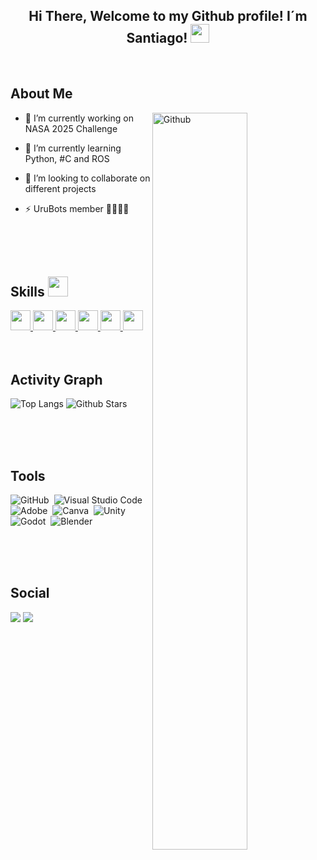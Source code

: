 <div align="center">
<h2> Hi There, Welcome to my Github profile! I´m Santiago! <img src="https://github.com/abdoachhoubi/abdoachhoubi/blob/main/gifs/Hi.gif" width="30"></h2>
</div>

<br>

<h2> About Me </h2>

<img width="55%" align="right" alt="Github" src="https://raw.githubusercontent.com/onimur/.github/master/.resources/git-header.svg" />

- 🔭 I’m currently working on NASA 2025 Challenge
  
- 🌱 I’m currently learning Python, #C and ROS
  
- 👯 I’m looking to collaborate on different projects
  
- ⚡ UruBots member 🤖🇺🇾🧉
</div>

<br>
<br>
<br>

<h2> Skills <img src = "https://media2.giphy.com/media/QssGEmpkyEOhBCb7e1/giphy.gif?cid=ecf05e47a0n3gi1bfqntqmob8g9aid1oyj2wr3ds3mg700bl&rid=giphy.gif" width = 32px> </h2>
<a href= https://github.com/Aditya664?tab=repositories&q=&type=&language=python&sort= > <img width ='32px' src ='https://raw.githubusercontent.com/rahulbanerjee26/githubAboutMeGenerator/main/icons/python.svg'> </a>
<a href= https://github.com/Aditya664?tab=repositories&q=&type=&language=javascript&sort= > <img width ='32px' src ='https://raw.githubusercontent.com/rahulbanerjee26/githubAboutMeGenerator/main/icons/javascript.svg'> </a>
<a href= https://github.com/Aditya664?tab=repositories&q=&type=&language=c&sort= > <img width ='32px' src ='https://raw.githubusercontent.com/rahulbanerjee26/githubAboutMeGenerator/main/icons/c.svg'> </a>
<a href= https://github.com/Aditya664?tab=repositories&q=&type=&language=css&sort= > <img width ='32px' src ='https://raw.githubusercontent.com/rahulbanerjee26/githubAboutMeGenerator/main/icons/css.svg'> </a>
<a href= https://github.com/Aditya664?tab=repositories&q=&type=&language=html&sort= > <img width ='32px' src ='https://raw.githubusercontent.com/rahulbanerjee26/githubAboutMeGenerator/main/icons/html.svg'> </a>
<a href= https://github.com/Aditya664?tab=repositories&q=&type=&language=csharp&sort= > <img width ='32px' src ='https://raw.githubusercontent.com/rahulbanerjee26/githubAboutMeGenerator/main/icons/csharp.svg'> </a>

<br>
<br>
<br>

<h2> Activity Graph </h2>

![Top Langs](https://github-readme-stats.vercel.app/api/top-langs/?username=Skuarex5&theme=tokyonight)
![Github Stars](https://github-readme-stats.vercel.app/api?username=Skuarex5&show_icons=true&locale=en&count_private=true&hide_rank=true&custom_title=My%20GitHub%20Stats&disable_animations=true&theme=tokyonight)

<br>
<br>
<br>

<h2>Tools</h2> 

![GitHub](https://img.shields.io/badge/github-%23121011.svg?style=for-the-badge&logo=github&logoColor=white)&nbsp;
![Visual Studio Code](https://img.shields.io/badge/Visual%20Studio%20Code-0078d7.svg?style=for-the-badge&logo=visual-studio-code&logoColor=white)&nbsp;
![Adobe](https://img.shields.io/badge/adobe-%23FF0000.svg?style=for-the-badge&logo=adobe&logoColor=white)&nbsp;
![Canva](https://img.shields.io/badge/Canva-%2300C4CC.svg?style=for-the-badge&logo=Canva&logoColor=white)&nbsp;
![Unity](https://img.shields.io/badge/unity-%23121011.svg?style=for-the-badge&logo=unity&logoColor=white)&nbsp;
![Godot](https://img.shields.io/badge/godot-%23121011.svg?style=for-the-badge&logo=github&logoColor=green)&nbsp;
![Blender](https://img.shields.io/badge/blender-%23121011.svg?style=for-the-badge&logo=blender&logoColor=orange)&nbsp;

<br>
<br>
<br>

<h2> Social </h2>

<a href="[https://www.youtube.com/channel/UCuGcIO6rrQkwZr4ex5oaB3w](https://www.youtube.com/@TheSkuarex)"><img src="https://img.shields.io/badge/youtube-e00101.svg?style=for-the-badge&logo=youtube&logoColor=ffffff"/></a>
<a href="[https://www.instagram.com/santi_20f/)"><img src="https://img.shields.io/badge/Instagram-%23E4405F.svg?style=for-the-badge&logo=Instagram&logoColor=white"/></a>


